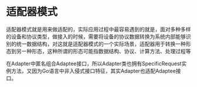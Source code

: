 # 适配器模式

适配器模式就是用来做适配的，实际应用过程中最容易遇到的就是，面对多种多样的设备和协议类型，做接入的时候，需要将设备的协议数据转换为系统内部能够识别的统一数据结构，对这就是适配器模式的一个实际场景，适配器用于转换一种形态到另一种形态，这种所谓的形态可能指数据结构、协议、计算方法、处理过程等

在Adapter中匿名组合Adaptee接口，所以Adapter类也拥有SpecificRequest实例方法，又因为Go语言中非入侵式接口特征，其实Adapter也适配Adaptee接口。
